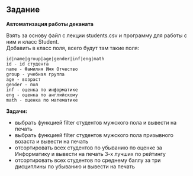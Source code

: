 ## Задание
**Автоматизация работы деканата**

Взять за основу файл с лекции students.csv и программу для работы с ним и класс Student.    
Добавить в класс поля, всего будут там такие поля:
```
id|name|group|age|gender|inf|eng|math
id - id студента
name - Фамилия Имя Отчество
group - учебная группа
age - возраст
gender - пол
inf - оценка по информатике
eng - оценка по английскому
math - оценка по математике
```    
**Задачи:**

- выбрать функцией filter студентов мужского пола и вывести на печать
- выбрать функцией filter студентов мужского пола призывного возаста и вывести на печать
- отсортировать всех студентов по убыванию по оценке за Информатику и вывести на печать 3-х лучших по рейтингу
- отсортировать всех студентов по среднему баллу за три дисциплины по убыванию и вывести на печать
